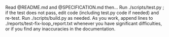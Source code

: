 Read @README.md and @SPECIFICATION.md then...
Run ./scripts/test.py ; if the test does not pass, edit code (including test.py code if needed) and re-test. Run ./scripts/build.py as needed.
As you work, append lines to ./reports/test-fix-loop_report.txt whenever you have significant difficulties, or if you find any inaccuracies in the documentation.
